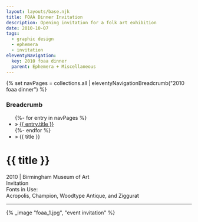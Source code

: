 ```yaml
---
layout: layouts/base.njk
title: FOAA Dinner Invitation
description: Opening invitation for a folk art exhibition
date: 2010-10-07
tags:
  - graphic design
  - ephemera
  - invitation
eleventyNavigation:
  key: 2010 foaa dinner
  parent: Ephemera + Miscellaneous
---
```

{% set navPages = collections.all | eleventyNavigationBreadcrumb("2010 foaa dinner") %}
<div class="breadcrumb">
    <h3 class="visually-hidden">Breadcrumb</h3>
	<ul class="nav">
            {%- for entry in navPages %}
		<li class="nav-item"{% if entry.url == page.url %} class="active-breadcrumb"{% endif %}> » <a href="{{ entry.url }}">{{ entry.title }}</a></li>
  	    	{%- endfor %}
	    <li class="nav-item"><active-breadcrumb>» {{ title }}</active-breadcrumb></li>
	</ul>
</div>
<div class="container">
	<div class="row"></div>
	<div class="row">
		<div class="col">
			<h1>{{ title }}</h1>
			<figcaption>2010 | Birmingham Museum of Art</figcaption>
			<figcaption>Invitation</figcaption>
			<figcaption>Fonts in Use:</br>Acropolis, Champion, Woodtype Antique, and Ziggurat</figcaption>
            <hr>
		</div>
        <div class="col-1 col-1-md col-1-lg"></div>
        <div class="col">
			{% _image "foaa_1.jpg", "event invitation" %}
		</div>
        <div class="col-1 col-1-md col-1-lg"></div>
	</div>
</div>